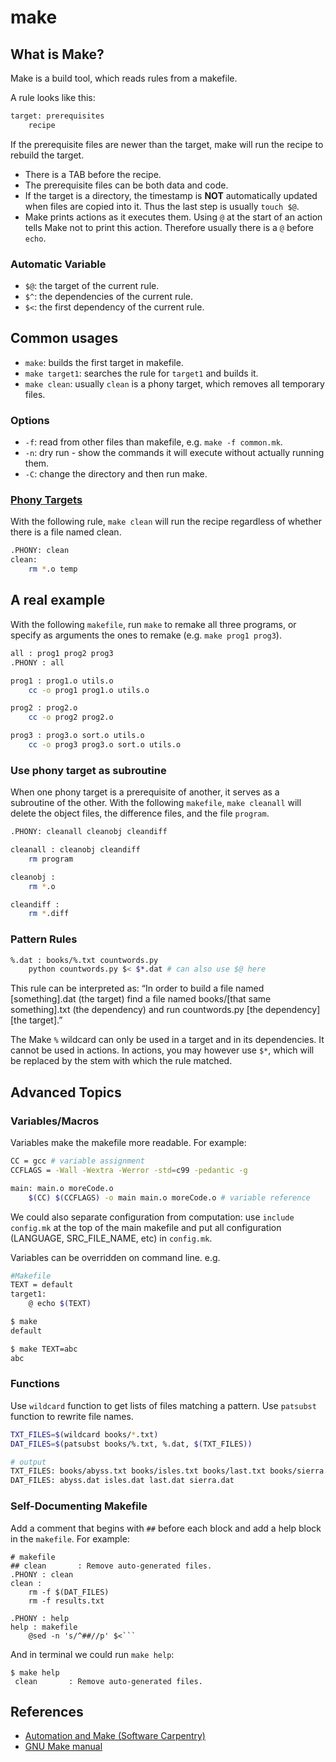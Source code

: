 # make

## What is Make?

Make is a build tool, which reads rules from a makefile.

A rule looks like this:

```bash
target: prerequisites
    recipe
```

If the prerequisite files are newer than the target, make will run the recipe to rebuild the target.

* There is a TAB before the recipe.
* The prerequisite files can be both data and code.
* If the target is a directory, the timestamp is **NOT** automatically updated when files are copied into it. Thus the last step is usually `touch $@`.
* Make prints actions as it executes them. Using `@` at the start of an action tells Make not to print this action. Therefore usually there is a `@` before `echo`.

### Automatic Variable

* `$@`: the target of the current rule.
* `$^`: the dependencies of the current rule.
* `$<`: the first dependency of the current rule.

## Common usages

* `make`: builds the first target in makefile.
* `make target1`: searches the rule for `target1` and builds it.
* `make clean`: usually `clean` is a phony target, which removes all temporary files.

### **Options**

* `-f`: read from other files than makefile, e.g. `make -f common.mk`.
* `-n`: dry run - show the commands it will execute without actually running them.
* `-C`: change the directory and then run make.

### [Phony Targets](https://www.gnu.org/software/make/manual/html_node/Phony-Targets.html)

With the following rule, `make clean` will run the recipe regardless of whether there is a file named clean.

```bash
.PHONY: clean
clean:
    rm *.o temp
```

## A real example

With the following `makefile`, run `make` to remake all three programs, or specify as arguments the ones to remake \(e.g. `make prog1 prog3`\).

```bash
all : prog1 prog2 prog3
.PHONY : all

prog1 : prog1.o utils.o
    cc -o prog1 prog1.o utils.o

prog2 : prog2.o
    cc -o prog2 prog2.o

prog3 : prog3.o sort.o utils.o
    cc -o prog3 prog3.o sort.o utils.o
```

### Use phony target as subroutine

When one phony target is a prerequisite of another, it serves as a subroutine of the other. With the following `makefile`, `make cleanall` will delete the object files, the difference files, and the file `program`.

```bash
.PHONY: cleanall cleanobj cleandiff

cleanall : cleanobj cleandiff
    rm program

cleanobj :
    rm *.o

cleandiff :
    rm *.diff
```

### Pattern Rules

```bash
%.dat : books/%.txt countwords.py
    python countwords.py $< $*.dat # can also use $@ here
```

This rule can be interpreted as: “In order to build a file named \[something\].dat \(the target\) find a file named books/\[that same something\].txt \(the dependency\) and run countwords.py \[the dependency\] \[the target\].”

The Make `%` wildcard can only be used in a target and in its dependencies. It cannot be used in actions. In actions, you may however use `$*`, which will be replaced by the stem with which the rule matched.

## Advanced Topics

### Variables/Macros

Variables make the makefile more readable. For example:

```bash
CC = gcc # variable assignment
CCFLAGS = -Wall -Wextra -Werror -std=c99 -pedantic -g

main: main.o moreCode.o
    $(CC) $(CCFLAGS) -o main main.o moreCode.o # variable reference
```

We could also separate configuration from computation: use `include config.mk` at the top of the main makefile and put all configuration \(LANGUAGE, SRC\_FILE\_NAME, etc\) in `config.mk`.

Variables can be overridden on command line. e.g.

```bash
#Makefile
TEXT = default
target1:
	@ echo $(TEXT)

$ make
default

$ make TEXT=abc
abc
```

### Functions

Use `wildcard` function to get lists of files matching a pattern. Use `patsubst` function to rewrite file names.

```bash
TXT_FILES=$(wildcard books/*.txt)
DAT_FILES=$(patsubst books/%.txt, %.dat, $(TXT_FILES))

# output
TXT_FILES: books/abyss.txt books/isles.txt books/last.txt books/sierra.txt
DAT_FILES: abyss.dat isles.dat last.dat sierra.dat
```

### Self-Documenting Makefile

Add a comment that begins with `##` before each block and add a help block in the `makefile`. For example:

```text
# makefile
## clean       : Remove auto-generated files.
.PHONY : clean
clean :
    rm -f $(DAT_FILES)
    rm -f results.txt

.PHONY : help
help : makefile
    @sed -n 's/^##//p' $<```
```

And in terminal we could run `make help`:

```text
$ make help
 clean       : Remove auto-generated files.
```

## References

* [Automation and Make \(Software Carpentry\)](http://swcarpentry.github.io/make-novice/)
* [GNU Make manual](https://www.gnu.org/software/make/manual/make.html)

